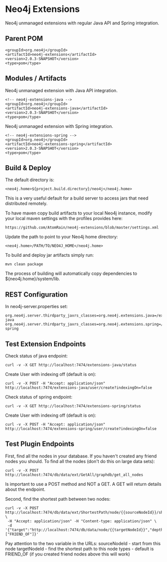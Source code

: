 Neo4j Extensions
================

Neo4j unmanaged extensions with regular Java API and Spring integration.

Parent POM
----------

	<groupId>org.neo4j</groupId>
	<artifactId>neo4j-extensions</artifactId>
	<version>2.0.3-SNAPSHOT</version>
	<type>pom</type>


Modules / Artifacts
-------------------

Neo4j unmanaged extension with Java API integration.

	<!-- neo4j-extensions-java -->
	<groupId>org.neo4j</groupId>
	<artifactId>neo4j-extensions-java</artifactId>
	<version>2.0.3-SNAPSHOT</version>
	<type>pom</type>

Neo4j unmanaged extension with Spring integration.

	<!-- neo4j-extensions-spring -->
	<groupId>org.neo4j</groupId>
	<artifactId>neo4j-extensions-spring</artifactId>
	<version>2.0.3-SNAPSHOT</version>
	<type>pom</type>


Build & Deploy
--------------

The default directory is:

    <neo4j.home>${project.build.directory}/neo4j</neo4j.home>

This is a very useful default for a build server to access jars that need distributed remotely.


To have maven copy build artifacts to your local Neo4j instance, modify your local maven settings with the profiles provides here:

	https://github.com/AtomRain/neo4j-extensions/blob/master/settings.xml


Update the path to point to your Neo4j home directory:

	<neo4j.home>/PATH/TO/NEO4J_HOME</neo4j.home>


To build and deploy jar artifacts simply run:

	mvn clean package


The process of building will automatically copy dependencies to ${neo4j.home}/system/lib.


REST Configuration
------------------
In neo4j-server.properties set:

	org.neo4j.server.thirdparty_jaxrs_classes=org.neo4j.extensions.java=/extensions-java
	org.neo4j.server.thirdparty_jaxrs_classes=org.neo4j.extensions.spring=/extensions-spring


Test Extension Endpoints
------------------------

Check status of java endpoint:

	curl -v -X GET http://localhost:7474/extensions-java/status

Create User with indexing off (default is on):

	curl -v -X POST -H "Accept: application/json" http://localhost:7474/extensions-java/user/create?indexingOn=false


Check status of spring endpoint:

	curl -v -X GET http://localhost:7474/extensions-spring/status

Create User with indexing off (default is on):

	curl -v -X POST -H "Accept: application/json" http://localhost:7474/extensions-spring/user/create?indexingOn=false


Test Plugin Endpoints
---------------------

First, find all the nodes in your database. If you haven't created any friend nodes you should.
To find all the nodes (don't do this on large data sets):

    curl -v -X POST http://localhost:7474/db/data/ext/GetAll/graphdb/get_all_nodes

Is important to use a POST method and NOT a GET. A GET will return details about the endpoint.

Second, find the shortest path between two nodes:

    curl -v -X POST http://localhost:7474/db/data/ext/ShortestPath/node/{{sourceNodeId}}/shortestPath \
     -H "Accept: application/json" -H "Content-type: application/json" \
     -d '{"target":"http://localhost:7474/db/data/node/{{targetNodeId}}","depth":"1","types":["FRIEND_OF"]}'

Pay attention to the two variable in the URLs:
sourceNodeId - start from this node
targetNodeId - find the shortest path to this node
types - default is FRIEND_OF (if you created friend nodes above this will work)






